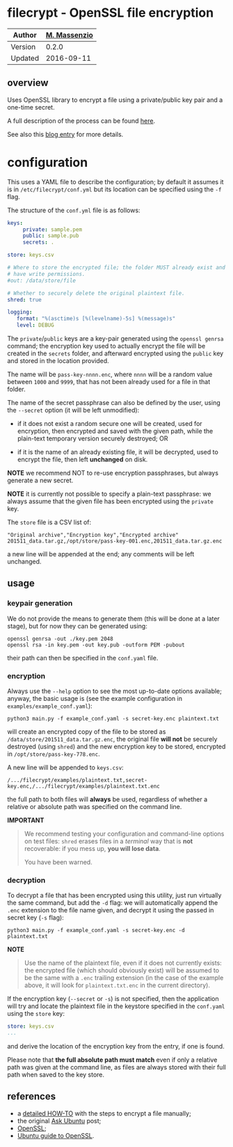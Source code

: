 
# filecrypt - OpenSSL file encryption

Author  | [M. Massenzio](https://www.linkedin.com/in/mmassenzio)
 -------|-----------
Version | 0.2.0
Updated | 2016-09-11

## overview

Uses OpenSSL library to encrypt a file using a private/public key pair and a one-time secret.

A full description of the process can be found [here][how-to].

See also this [blog entry](https://codetrips.com/2016/07/13/filecrypt-openssl-file-encryption/) for more details.

# configuration

This uses a YAML file to describe the configuration; by default it assumes it is in
`/etc/filecrypt/conf.yml` but its location can be specified using the `-f` flag.

The structure of the `conf.yml` file is as follows:

```yaml
keys:
     private: sample.pem
     public: sample.pub
     secrets: .

store: keys.csv

# Where to store the encrypted file; the folder MUST already exist and the user
# have write permissions.
#out: /data/store/file

# Whether to securely delete the original plaintext file.
shred: true

logging:
   format: "%(asctime)s [%(levelname)-5s] %(message)s"
   level: DEBUG

```

The `private`/`public` keys are a key-pair generated using the `openssl genrsa` command; the
encryption key used to actually encrypt the file will be created in the `secrets` folder,
and afterward encrypted using the `public` key and stored in the location provided.

The name will be `pass-key-nnnn.enc`, where `nnnn` will be a random value between `1000` and
`9999`, that has not been already used for a file in that folder.

The name of the secret passphrase can also be defined by the user, using the `--secret` option
(it will be left unmodified):

* if it does not exist a random secure one will be created, used for encryption, 
  then encrypted and saved with the given path, while the plain-text temporary version securely 
  destroyed; OR

* if it is the name of an already existing file, it will be decrypted, used to encrypt the file,
  then left __unchanged__ on disk.

**NOTE** we recommend NOT to re-use encryption passphrases, but always generate a new secret.

**NOTE** it is currently not possible to specify a plain-text passphrase: we always assume that
the given file has been encrypted using the `private` key.


The `store` file is a CSV list of:

```
"Original archive","Encryption key","Encrypted archive"
201511_data.tar.gz,/opt/store/pass-key-001.enc,201511_data.tar.gz.enc
```

a new line will be appended at the end; any comments will be left unchanged.

## usage

### keypair generation

We do not provide the means to generate them (this will be done at a later stage), but for now 
they can be generated using:

    openssl genrsa -out ./key.pem 2048
    openssl rsa -in key.pem -out key.pub -outform PEM -pubout

their path can then be specified in the `conf.yaml` file.

### encryption

Always use the `--help` option to see the most up-to-date options available; anyway, the basic
usage is (see the example configuration in `examples/example_conf.yaml`):
    
    python3 main.py -f example_conf.yaml -s secret-key.enc plaintext.txt

will create an encrypted copy of the file to be stored as `/data/store/201511_data.tar.gz.enc`,
the original file __will not__ be securely destroyed (using `shred`) and the new encryption key to be stored, encrypted in `/opt/store/pass-key-778.enc`.

A new line will be appended to `keys.csv`:

    /.../filecrypt/examples/plaintext.txt,secret-key.enc,/.../filecrypt/examples/plaintext.txt.enc

the full path to both files will __always__ be used, regardless of whether a relative or absolute
 path was specified on the command line.
 
 
__IMPORTANT__
>We recommend testing your configuration and command-line options on test files: `shred` erases files in a _terminal_ way that is __not__ recoverable: if you mess up, __you will lose data__.
>
>You have been warned.

### decryption

To decrypt a file that has been encrypted using this utility, just run virtually the same 
command, but add the `-d` flag: we will automatically append the `.enc` extension to the file 
name given, and decrypt it using the passed in secret key (`-s` flag):

    python3 main.py -f example_conf.yaml -s secret-key.enc -d plaintext.txt

__NOTE__
> Use the name of the plaintext file, even if it does not currently exists: the encrypted file 
(which should obviously exist) will be assumed to be the same with a `.enc` trailing extension 
(in the case of the example above, it will look for `plaintext.txt.enc` in the current directory).

If the encryption key (`--secret` or `-s`) is not specified, then the application will try and 
locate the plaintext file in the keystore specified in the `conf.yaml` using the `store` key:

```yaml
store: keys.csv
...
```
and derive the location of the encryption key from the entry, if one is found.

Please note that __the full absolute path must match__ even if only a relative path was given at 
the command line, as files are always stored with their full path when saved to the key store.


## references

* a [detailed HOW-TO](how-to) with the steps to encrypt a file manually;
* the original [Ask Ubuntu][ask-ubuntu] post;
* [OpenSSL](https://openssl.org);
* [Ubuntu guide to OpenSSL][ubuntu openssl].

[how-to]: https://github.com/massenz/HOW-TOs/blob/master/HOW-TO%20Encrypt%20archive.rst
[ask-ubuntu]: http://askubuntu.com/questions/95920/encrypt-tar-gz-file-on-create
[ubuntu openssl]: https://help.ubuntu.com/community/OpenSSL
